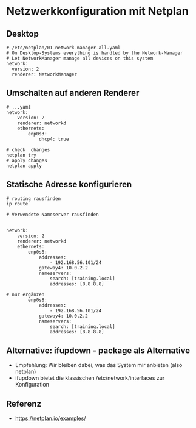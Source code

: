 # Netzwerkkonfiguration mit Netplan 

## Desktop 

```
# /etc/netplan/01-network-manager-all.yaml
# On Desktop-Systems everything is handled by the Network-Manager 
# Let NetworkManager manage all devices on this system
network:
  version: 2
  renderer: NetworkManager
```

## Umschalten auf anderen Renderer 

```
# ...yaml
network:
    version: 2
    renderer: networkd
    ethernets:
        enp0s3:
            dhcp4: true

# check  changes 
netplan try 
# apply changes
netplan apply 

```

## Statische Adresse konfigurieren 

```
# routing rausfinden
ip route 
```

```
# Verwendete Nameserver rausfinden


```

```
network:
    version: 2
    renderer: networkd
    ethernets:
        enp0s8:
            addresses:
                - 192.168.56.101/24
            gateway4: 10.0.2.2
            nameservers:
                search: [training.local]
                addresses: [8.8.8.8]

```

```
# nur ergänzen 
        enp0s8:
            addresses:
                - 192.168.56.101/24
            gateway4: 10.0.2.2
            nameservers:
                search: [training.local]
                addresses: [8.8.8.8]
```


## Alternative: ifupdown - package als Alternative 

  * Empfehlung: Wir bleiben dabei, was das System mir anbieten (also netplan) 
  * ifupdown bietet die klassischen /etc/network/interfaces zur Konfiguration 


## Referenz 

  * https://netplan.io/examples/

